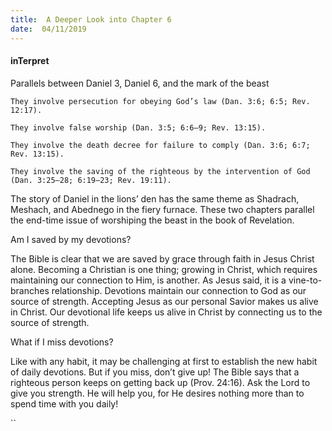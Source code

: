 ```yaml
---
title:  A Deeper Look into Chapter 6
date:  04/11/2019
---
```


#### inTerpret

Parallels between Daniel 3, Daniel 6, and the mark of the beast

`They involve persecution for obeying God’s law (Dan. 3:6; 6:5; Rev. 12:17).`

`They involve false worship (Dan. 3:5; 6:6–9; Rev. 13:15).`

`They involve the death decree for failure to comply (Dan. 3:6; 6:7; Rev. 13:15).`

`They involve the saving of the righteous by the intervention of God (Dan. 3:25–28; 6:19–23; Rev. 19:11).`

The story of Daniel in the lions’ den has the same theme as Shadrach, Meshach, and Abednego in the fiery furnace. These two chapters parallel the end-time issue of worshiping the beast in the book of Revelation.

Am I saved by my devotions?

The Bible is clear that we are saved by grace through faith in Jesus Christ alone. Becoming a Christian is one thing; growing in Christ, which requires maintaining our connection to Him, is another. As Jesus said, it is a vine-to-branches relationship. Devotions maintain our connection to God as our source of strength. Accepting Jesus as our personal Savior makes us alive in Christ. Our devotional life keeps us alive in Christ by connecting us to the source of strength.

What if I miss devotions?

Like with any habit, it may be challenging at first to establish the new habit of daily devotions. But if you miss, don’t give up! The Bible says that a righteous person keeps on getting back up (Prov. 24:16). Ask the Lord to give you strength. He will help you, for He desires nothing more than to spend time with you daily!

``